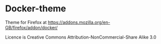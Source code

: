 # Docker-theme

Theme for Firefox at https://addons.mozilla.org/en-GB/firefox/addon/docker/

Licence is Creative Commons Attribution-NonCommercial-Share Alike 3.0
